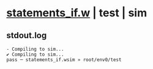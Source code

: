 # [statements_if.w](../../../../examples/tests/valid/statements_if.w) | test | sim

## stdout.log
```log
- Compiling to sim...
✔ Compiling to sim...
pass ─ statements_if.wsim » root/env0/test
```

